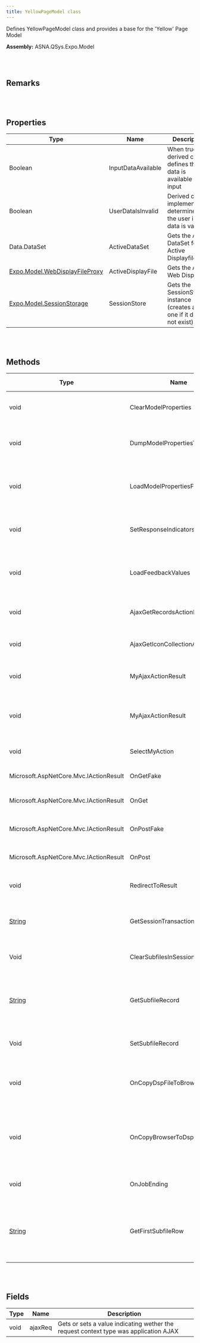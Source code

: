 ```yaml
---
title: YellowPageModel class
---
```


Defines YellowPageModel class and provides a base for the 'Yellow' Page Model

**Assembly:** ASNA.QSys.Expo.Model

<br>
<br>

## Remarks

<br>
<br>

## Properties

| Type | Name | Description | Indexer
| --- | --- | --- | --- 
| Boolean | InputDataAvailable | When true, derived class defines that data is available on input | 
| Boolean | UserDataIsInvalid | Derived class implements to determine if the user input data is valid | 
| Data.DataSet | ActiveDataSet | Gets the Active DataSet for the Active Displayfile | 
| [Expo.Model.WebDisplayFileProxy](/reference/asna-qsys-expo/expo-model/web-display-file-proxy.html) | ActiveDisplayFile | Gets the Active Web Displayfile | 
| [Expo.Model.SessionStorage](/reference/asna-qsys-expo/expo-model/session-storage.html) | SessionStore | Gets the SessionStorage instance (creates a new one if it does not exist) | 

<br>
<br>

## Methods

| Type | Name | Description | Return Description 
| --- | --- | --- | --- 
| void | ClearModelProperties | Derived class implements method to Clear all model properties | 
| void | DumpModelPropertiesToDataSet | Derived class implements method to Dump Model properties into the DataSet | 
| void | LoadModelPropertiesFromDataSet | Derived class implements method to load properties from the DataSet, and which properties | 
| void | SetResponseIndicators | Derived class implements method to set the Response Indicators | 
| void | LoadFeedbackValues | Derived class implements method to load the Displayfile Feedback Area values. | true if the values were loaded
| void | AjaxGetRecordsActionResult | Gets the JsonResult for a "getRecords" AJAX request | the JsonResult
| void | AjaxGetIconCollectionActionResult | Gets the JsonResult for a "getIconCollection" AJAX request | the Json result object
| void | MyAjaxActionResult | Gets the JsonResult with a un-successful response code | the JsonResult
| void | MyAjaxActionResult | Gets the JsonResult with a un-successful response code (redirect parameter ignored) | the JsonResult
| void | SelectMyAction | Gets the IActionResult as a Page render | the Action result
| Microsoft.AspNetCore.Mvc.IActionResult | OnGetFake | Gets the Fake (prototyping) Page request's response | the action result
| Microsoft.AspNetCore.Mvc.IActionResult | OnGet | Gets the User's Page's request response | the action result
| Microsoft.AspNetCore.Mvc.IActionResult | OnPostFake | Gets the Fake (prototyping) Post Request's Response | the Action result
| Microsoft.AspNetCore.Mvc.IActionResult | OnPost | Gets the Post Request's Response | the Action result
| void | RedirectToResult | Gets ActionResult reference from a request to redirect to a different URL | the Action result
| [String](https://docs.microsoft.com/en-us/dotnet/api/system.string?view=net-5.0) | GetSessionTransactionID | Gets a string value that represents the Transaction ID from the Session storage | the transaction ID string
| Void | ClearSubfilesInSession | Clears cached Session storage entries related to All Subfiles | 
| [String](https://docs.microsoft.com/en-us/dotnet/api/system.string?view=net-5.0) | GetSubfileRecord | Gets a cached (in the Session storage) record data for a particular record format, identified by RRN | the HTML text for the subfile record cached
| Void | SetSubfileRecord | Sets the HTML for a record that needs to be cached in the Session Storage | 
| void | OnCopyDspFileToBrowser | Callback method right before the workstation data is sent from the Web Server to the Client (browser) | 
| void | OnCopyBrowserToDspFile | Callback method right before the data submitted from the Client (browser) is copied to the workstation data on the Web Server. | 
| void | OnJobEnding | Callback method notifying the server that a Job is ending | 
| [String](https://docs.microsoft.com/en-us/dotnet/api/system.string?view=net-5.0) | GetFirstSubfileRow | For multiple-row subfile records, gets a string that contains only the fields that will show in the top row, dropping the rest | the HTML with only fields showing in the first row

<br>
<br>

## Fields

| Type | Name | Description
| --- | --- | --- 
| void | ajaxReq | Gets or sets a value indicating wether the request context type was application AJAX

<br>
<br>

